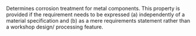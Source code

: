 ﻿Determines corrosion treatment for metal components. This property is provided if the requirement needs to be expressed (a) independently of a material specification and (b) as a mere requirements statement rather than a workshop design/ processing feature.
